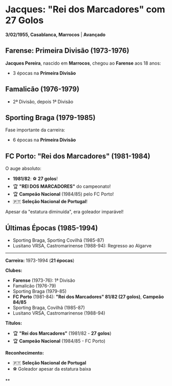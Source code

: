 # Jacques: "Rei dos Marcadores" com 27 Golos

**3/02/1955, Casablanca, Marrocos** | **Avançado**

## Farense: Primeira Divisão (1973-1976)

**Jacques Pereira**, nascido em **Marrocos**, chegou ao **Farense** aos 18 anos:
- 3 épocas na **Primeira Divisão**

## Famalicão (1976-1979)

- 2ª Divisão, depois 1ª Divisão

## Sporting Braga (1979-1985)

Fase importante da carreira:
- 6 épocas na **Primeira Divisão**

## FC Porto: "Rei dos Marcadores" (1981-1984)

O auge absoluto:
- **1981/82**: ⚽ **27 golos**!
- 🏆 **"REI DOS MARCADORES"** do campeonato!
- 🏆 **Campeão Nacional** (1984/85) pelo FC Porto!
- 🇵🇹 **Seleção Nacional de Portugal**!

Apesar da "estatura diminuída", era goleador imparável!

## Últimas Épocas (1985-1994)

- Sporting Braga, Sporting Covilhã (1985-87)
- Lusitano VRSA, Castromarinense (1988-94): Regresso ao Algarve

---

**Carreira:** 1973-1994 (**21 épocas**)

**Clubes:**
- **Farense** (1973-76): 1ª Divisão
- Famalicão (1976-79)
- Sporting Braga (1979-85)
- **FC Porto** (1981-84): **"Rei dos Marcadores" 81/82 (27 golos)**, **Campeão 84/85**
- Sporting Braga, Covilhã (1985-87)
- Lusitano VRSA, Castromarinense (1988-94)

**Títulos:**
- 🏆 **"Rei dos Marcadores"** (1981/82 - **27 golos**)
- 🏆 **Campeão Nacional** (1984/85 - FC Porto)

**Reconhecimento:**
- 🇵🇹 **Seleção Nacional de Portugal**
- ⚽ Goleador apesar da estatura baixa

**
